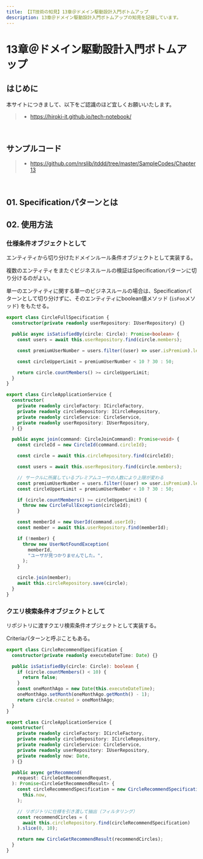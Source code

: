 ```yaml
---
title: 【IT技術の知見】13章＠ドメイン駆動設計入門ボトムアップ
description: 13章＠ドメイン駆動設計入門ボトムアップの知見を記録しています。
---
```


# 13章＠ドメイン駆動設計入門ボトムアップ

## はじめに

本サイトにつきまして、以下をご認識のほど宜しくお願いいたします。

> - https://hiroki-it.github.io/tech-notebook/

<br>

## サンプルコード

> - https://github.com/nrslib/itddd/tree/master/SampleCodes/Chapter13

<br>

## 01. Specificationパターンとは

## 02. 使用方法

### 仕様条件オブジェクトとして

エンティティから切り分けたドメインルール条件オブジェクトとして実装する。

複数のエンティティをまたぐビジネスルールの検証はSpecificationパターンに切り分けるのがよい。

単一のエンティティに関する単一のビジネスルールの場合は、Specificationパターンとして切り分けずに、そのエンティティにboolean値メソッド (`isFoo`メソッド) をもたせる。

```typescript
export class CircleFullSpecification {
  constructor(private readonly userRepository: IUserRepository) {}

  public async isSatisfiedBy(circle: Circle): Promise<boolean> {
    const users = await this.userRepository.find(circle.members);

    const premiumUserNumber = users.filter((user) => user.isPremium).length;

    const circleUpperLimit = premiumUserNumber < 10 ? 30 : 50;

    return circle.countMembers() >= circleUpperLimit;
  }
}
```

```typescript
export class CircleApplicationService {
  constructor(
    private readonly circleFactory: ICircleFactory,
    private readonly circleRepository: ICircleRepository,
    private readonly circleService: CircleService,
    private readonly userRepository: IUserRepository,
  ) {}

  public async join(command: CircleJoinCommand): Promise<void> {
    const circleId = new CircleId(command.circleId);

    const circle = await this.circleRepository.find(circleId);

    const users = await this.userRepository.find(circle.members);

    // サークルに所属しているプレミアムユーザの人数により上限が変わる
    const premiumUserNumber = users.filter((user) => user.isPremium).length;
    const circleUpperLimit = premiumUserNumber < 10 ? 30 : 50;

    if (circle.countMembers() >= circleUpperLimit) {
      throw new CircleFullException(circleId);
    }

    const memberId = new UserId(command.userId);
    const member = await this.userRepository.find(memberId);

    if (!member) {
      throw new UserNotFoundException(
        memberId,
        "ユーザが見つかりませんでした。",
      );
    }

    circle.join(member);
    await this.circleRepository.save(circle);
  }
}
```

### クエリ検索条件オブジェクトとして

リポジトリに渡すクエリ検索条件オブジェクトとして実装する。

Criteriaパターンと呼ぶこともある。

```typescript
export class CircleRecommendSpecification {
  constructor(private readonly executeDateTime: Date) {}

  public isSatisfiedBy(circle: Circle): boolean {
    if (circle.countMembers() < 10) {
      return false;
    }
    const oneMonthAgo = new Date(this.executeDateTime);
    oneMonthAgo.setMonth(oneMonthAgo.getMonth() - 1);
    return circle.created > oneMonthAgo;
  }
}
```

```typescript
export class CircleApplicationService {
  constructor(
    private readonly circleFactory: ICircleFactory,
    private readonly circleRepository: ICircleRepository,
    private readonly circleService: CircleService,
    private readonly userRepository: IUserRepository,
    private readonly now: Date,
  ) {}

  public async getRecommend(
    request: CircleGetRecommendRequest,
  ): Promise<CircleGetRecommendResult> {
    const circleRecommendSpecification = new CircleRecommendSpecification(
      this.now,
    );

    // リポジトリに仕様を引き渡して抽出（フィルタリング）
    const recommendCircles = (
      await this.circleRepository.find(circleRecommendSpecification)
    ).slice(0, 10);

    return new CircleGetRecommendResult(recommendCircles);
  }
}
```

<br>
